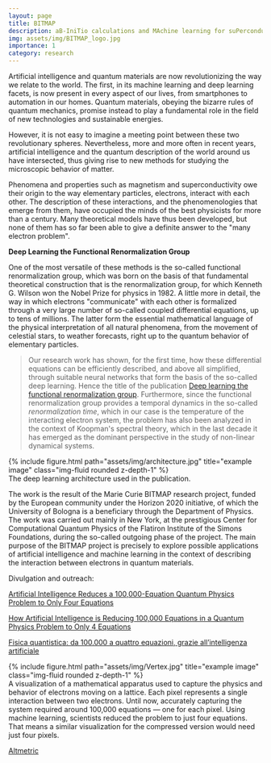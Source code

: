 ```yaml
---
layout: page
title: BITMAP
description: aB-IniTio calculations and MAchine learning for suPerconducting collective phenomena in novel materials
img: assets/img/BITMAP_logo.jpg
importance: 1
category: research
---
```


Artificial intelligence and quantum materials are now revolutionizing
the way we relate to the world. The first, in its machine learning and
deep learning facets, is now present in every aspect of our lives, from
smartphones to automation in our homes. Quantum materials, obeying the
bizarre rules of quantum mechanics, promise instead to play a
fundamental role in the field of new technologies and sustainable
energies.

However, it is not easy to imagine a meeting point between these two
revolutionary spheres. Nevertheless, more and more often in recent
years, artificial intelligence and the quantum description of the world
around us have intersected, thus giving rise to new methods for studying
the microscopic behavior of matter.

Phenomena and properties such as magnetism and superconductivity owe
their origin to the way elementary particles, electrons, interact with
each other. The description of these interactions, and the
phenomenologies that emerge from them, have occupied the minds of the
best physicists for more than a century. Many theoretical models have
thus been developed, but none of them has so far been able to give a
definite answer to the "many electron problem".

**Deep Learning the Functional Renormalization Group**

One of the most versatile of these methods is the so-called functional
renormalization group, which was born on the basis of that fundamental
theoretical construction that is the renormalization group, for which
Kenneth G. Wilson won the Nobel Prize for physics in 1982. A little more
in detail, the way in which electrons "communicate" with each other is
formalized through a very large number of so-called coupled differential
equations, up to tens of millions. The latter form the essential
mathematical language of the physical interpretation of all natural
phenomena, from the movement of celestial stars, to weather forecasts,
right up to the quantum behavior of elementary particles.

> Our research work has shown, for the first time, how these differential
> equations can be efficiently described, and above all simplified,
> through suitable neural networks that form the basis of the so-called
> deep learning. Hence the title of the publication <a href='https://journals.aps.org/prl/abstract/10.1103/PhysRevLett.129.136402'>Deep learning the
> functional renormalization group</a>. Furthermore,
> since the functional renormalization group provides a temporal dynamics
> in the so-called *renormalization time*, which in our case is the
> temperature of the interacting electron system, the problem has also
> been analyzed in the context of Koopman's spectral theory, which in the
> last decade it has emerged as the dominant perspective in the study of
> non-linear dynamical systems.

<div class="row">
    <div class="col-sm mt-3 mt-md-0">
        {% include figure.html path="assets/img/architecture.jpg" title="example image" class="img-fluid rounded z-depth-1" %}
    </div>
</div>
<div class="caption">
    The deep learning architecture used in the publication.
</div>

The work is the result of the Marie Curie BITMAP research project,
funded by the European community under the Horizon 2020 initiative, of
which the University of Bologna is a beneficiary through the Department
of Physics. The work was carried out mainly in New York, at the
prestigious Center for Computational Quantum Physics of the Flatiron
Institute of the Simons Foundations, during the so-called outgoing phase
of the project. The main purpose of the
BITMAP project is precisely to explore possible applications of
artificial intelligence and machine learning in the context of
describing the interaction between electrons in quantum materials.

Divulgation and outreach:

<a href='https://www.simonsfoundation.org/2022/09/26/artificial-intelligence-reduces-a-100000-equation-quantum-physics-problem-to-only-four-equations'>Artificial Intelligence Reduces a 100,000-Equation Quantum Physics Problem to Only Four Equations</a>

<a href='https://www.insidequantumtechnology.com/news-archive/how-artificial-intelligence-is-reducing-100000-equations-in-a-quantum-physics-problem-to-only-4-equations'>How Artificial Intelligence is Reducing 100,000 Equations in a Quantum Physics Problem to Only 4 Equations</a>

<a href='https://magazine.unibo.it/archivio/2022/10/10/fisica-quantistica-da-100-000-a-quattro-equazioni-grazie-all2019intelligenza-artificiale'>Fisica quantistica: da 100.000 a quattro equazioni, grazie all’intelligenza artificiale</a>

<div class="row">
    <div class="col-sm mt-3 mt-md-0">
        {% include figure.html path="assets/img/Vertex.jpg" title="example image" class="img-fluid rounded z-depth-1" %}
    </div>
</div>
<div class="caption">
    A visualization of a mathematical apparatus used to capture the physics and behavior of electrons moving on a lattice. Each pixel represents a single interaction between two electrons. Until now, accurately capturing the system required around 100,000 equations — one for each pixel. Using machine learning, scientists reduced the problem to just four equations. That means a similar visualization for the compressed version would need just four pixels.
</div>

<a href='https://aps.altmetric.com/details/136436512'>Altmetric</a>
